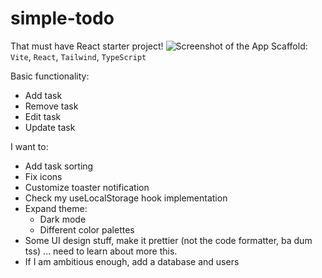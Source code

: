 # simple-todo
That must have React starter project!
![Screenshot of the App](https://github.com/crystallo/simple-todo/assets/3278068/8bef4f47-e594-4660-810c-5e3f7f59ff2a)
Scaffold: `Vite`, `React`, `Tailwind`, `TypeScript`

Basic functionality: 
- Add task
- Remove task
- Edit task
- Update task

I want to:
- Add task sorting
- Fix icons
- Customize toaster notification
- Check my useLocalStorage hook implementation
- Expand theme:
  - Dark mode
  - Different color palettes
- Some UI design stuff, make it prettier (not the code formatter, ba dum tss) ... need to learn about more this.
- If I am ambitious enough, add a database and users
